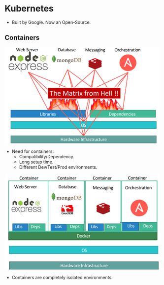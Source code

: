 # Kubernetes

- Built by Google. Now an Open-Source.

## Containers

![img.png](img.png)

- Need for containers:
  - Compatibility/Dependency.
  - Long setup time.
  - Different Dev/Test/Prod environments.

![img_1.png](img_1.png)

- Containers are completely isolated environments.
